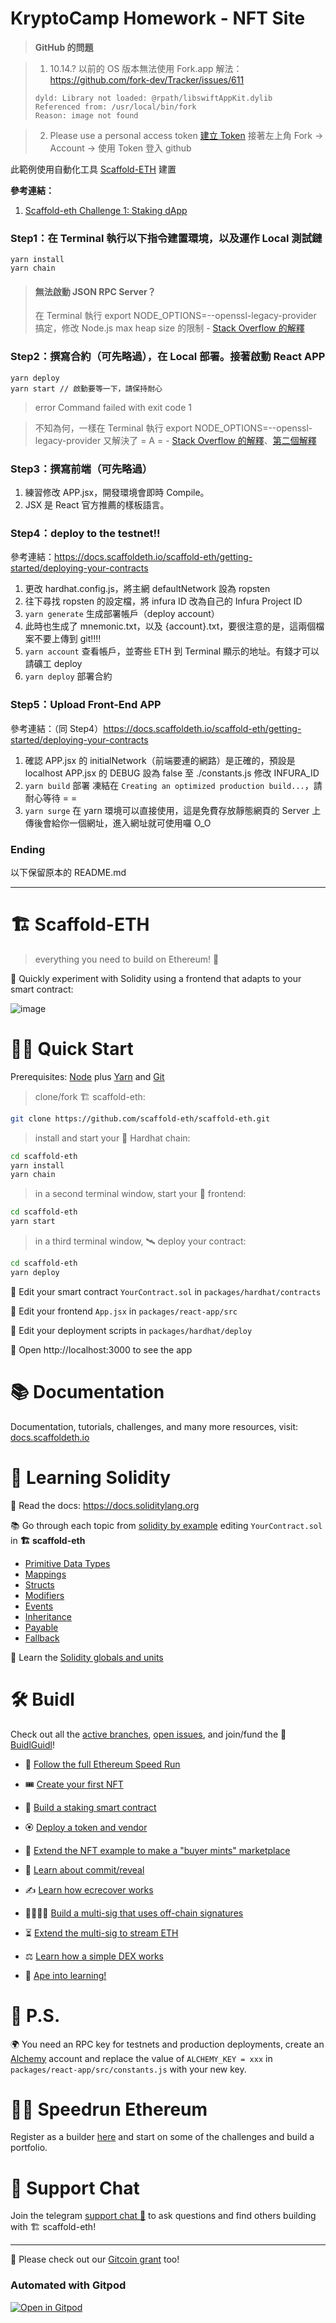 # KryptoCamp Homework - NFT Site 

> **GitHub 的問題**

> 1. 10.14.? 以前的 OS 版本無法使用 Fork.app
> 解法：https://github.com/fork-dev/Tracker/issues/611
> ```
> dyld: Library not loaded: @rpath/libswiftAppKit.dylib
> Referenced from: /usr/local/bin/fork
> Reason: image not found
> ```

> 2. Please use a personal access token
> [建立 Token](https://docs.github.com/en/authentication/keeping-your-account-and-data-secure/creating-a-personal-access-token)
> 接著左上角 Fork -> Account -> 使用 Token 登入 github

此範例使用自動化工具 [Scaffold-ETH](https://github.com/scaffold-eth/scaffold-eth) 建置

**參考連結：**
1. [Scaffold-eth Challenge 1: Staking dApp](https://stermi.medium.com/how-to-write-your-first-decentralized-app-scaffold-eth-challenge-1-staking-dapp-b0b6a6f4d242)

### Step1：在 Terminal 執行以下指令建置環境，以及運作 Local 測試鏈

```
yarn install 
yarn chain
```

> #### 無法啟動 JSON RPC Server？
> 在 Terminal 執行 export NODE_OPTIONS=--openssl-legacy-provider 搞定，修改 Node.js max heap size 的限制 - [Stack Overflow 的解釋](https://stackoverflow.com/questions/69659558/error-hh604-error-running-json-rpc-server-error0308010cdigital-envelope-rout)

### Step2：撰寫合約（可先略過），在 Local 部署。接著啟動 React APP

```
yarn deploy
yarn start // 啟動要等一下，請保持耐心
```

> error Command failed with exit code 1

> 不知為何，一樣在 Terminal 執行 export NODE_OPTIONS=--openssl-legacy-provider 又解決了 = A = - [Stack Overflow 的解釋](https://stackoverflow.com/questions/55323656/error-command-failed-with-exit-code-1-when-i-try-to-run-yarn)、[第二個解釋](https://stackoverflow.com/questions/69692842/error-message-error0308010cdigital-envelope-routinesunsupported)


### Step3：撰寫前端（可先略過）

1. 練習修改 APP.jsx，開發環境會即時 Compile。
2. JSX 是 React 官方推薦的樣板語言。

### Step4：deploy to the testnet!!

參考連結：https://docs.scaffoldeth.io/scaffold-eth/getting-started/deploying-your-contracts

1. 更改 hardhat.config.js，將主網 defaultNetwork 設為 ropsten
2. 往下尋找 ropsten 的設定檔，將 infura ID 改為自己的 Infura Project ID
3. `yarn generate` 生成部署帳戶（deploy account）
4. 此時也生成了 mnemonic.txt，以及 {account}.txt，要很注意的是，這兩個檔案不要上傳到 git!!!!
5. `yarn account` 查看帳戶，並寄些 ETH 到 Terminal 顯示的地址。有錢才可以請礦工 deploy
6. `yarn deploy` 部署合約

### Step5：Upload Front-End APP

參考連結：（同 Step4）https://docs.scaffoldeth.io/scaffold-eth/getting-started/deploying-your-contracts

1. 確認 APP.jsx 的 initialNetwork（前端要連的網路）是正確的，預設是 localhost
   APP.jsx 的 DEBUG 設為 false
   至 ./constants.js 修改 INFURA_ID
2. `yarn build` 部署
   凍結在 `Creating an optimized production build...`，請耐心等待 = =
3. `yarn surge`
   在 yarn 環境可以直接使用，這是免費存放靜態網頁的 Server
   上傳後會給你一個網址，進入網址就可使用囉 O_O

### Ending

以下保留原本的 README.md

------

# 🏗 Scaffold-ETH

> everything you need to build on Ethereum! 🚀

🧪 Quickly experiment with Solidity using a frontend that adapts to your smart contract:

![image](https://user-images.githubusercontent.com/2653167/124158108-c14ca380-da56-11eb-967e-69cde37ca8eb.png)


# 🏄‍♂️ Quick Start

Prerequisites: [Node](https://nodejs.org/en/download/) plus [Yarn](https://classic.yarnpkg.com/en/docs/install/) and [Git](https://git-scm.com/downloads)

> clone/fork 🏗 scaffold-eth:

```bash
git clone https://github.com/scaffold-eth/scaffold-eth.git
```

> install and start your 👷‍ Hardhat chain:

```bash
cd scaffold-eth
yarn install
yarn chain
```

> in a second terminal window, start your 📱 frontend:

```bash
cd scaffold-eth
yarn start
```

> in a third terminal window, 🛰 deploy your contract:

```bash
cd scaffold-eth
yarn deploy
```

🔏 Edit your smart contract `YourContract.sol` in `packages/hardhat/contracts`

📝 Edit your frontend `App.jsx` in `packages/react-app/src`

💼 Edit your deployment scripts in `packages/hardhat/deploy`

📱 Open http://localhost:3000 to see the app

# 📚 Documentation

Documentation, tutorials, challenges, and many more resources, visit: [docs.scaffoldeth.io](https://docs.scaffoldeth.io)

# 🔭 Learning Solidity

📕 Read the docs: https://docs.soliditylang.org

📚 Go through each topic from [solidity by example](https://solidity-by-example.org) editing `YourContract.sol` in **🏗 scaffold-eth**

- [Primitive Data Types](https://solidity-by-example.org/primitives/)
- [Mappings](https://solidity-by-example.org/mapping/)
- [Structs](https://solidity-by-example.org/structs/)
- [Modifiers](https://solidity-by-example.org/function-modifier/)
- [Events](https://solidity-by-example.org/events/)
- [Inheritance](https://solidity-by-example.org/inheritance/)
- [Payable](https://solidity-by-example.org/payable/)
- [Fallback](https://solidity-by-example.org/fallback/)

📧 Learn the [Solidity globals and units](https://solidity.readthedocs.io/en/v0.6.6/units-and-global-variables.html)

# 🛠 Buidl

Check out all the [active branches](https://github.com/scaffold-eth/scaffold-eth/branches/active), [open issues](https://github.com/scaffold-eth/scaffold-eth/issues), and join/fund the 🏰 [BuidlGuidl](https://BuidlGuidl.com)!

  
 - 🚤  [Follow the full Ethereum Speed Run](https://medium.com/@austin_48503/%EF%B8%8Fethereum-dev-speed-run-bd72bcba6a4c)


 - 🎟  [Create your first NFT](https://github.com/scaffold-eth/scaffold-eth/tree/simple-nft-example)
 - 🥩  [Build a staking smart contract](https://github.com/scaffold-eth/scaffold-eth/tree/challenge-1-decentralized-staking)
 - 🏵  [Deploy a token and vendor](https://github.com/scaffold-eth/scaffold-eth/tree/challenge-2-token-vendor)
 - 🎫  [Extend the NFT example to make a "buyer mints" marketplace](https://github.com/scaffold-eth/scaffold-eth/tree/buyer-mints-nft)
 - 🎲  [Learn about commit/reveal](https://github.com/scaffold-eth/scaffold-eth/tree/commit-reveal-with-frontend)
 - ✍️  [Learn how ecrecover works](https://github.com/scaffold-eth/scaffold-eth/tree/signature-recover)
 - 👩‍👩‍👧‍👧  [Build a multi-sig that uses off-chain signatures](https://github.com/scaffold-eth/scaffold-eth/tree/meta-multi-sig)
 - ⏳  [Extend the multi-sig to stream ETH](https://github.com/scaffold-eth/scaffold-eth/tree/streaming-meta-multi-sig)
 - ⚖️  [Learn how a simple DEX works](https://medium.com/@austin_48503/%EF%B8%8F-minimum-viable-exchange-d84f30bd0c90)
 - 🦍  [Ape into learning!](https://github.com/scaffold-eth/scaffold-eth/tree/aave-ape)

# 💌 P.S.

🌍 You need an RPC key for testnets and production deployments, create an [Alchemy](https://www.alchemy.com/) account and replace the value of `ALCHEMY_KEY = xxx` in `packages/react-app/src/constants.js` with your new key.

# 🏃💨 Speedrun Ethereum
Register as a builder [here](https://speedrunethereum.com) and start on some of the challenges and build a portfolio.


# 💬 Support Chat

Join the telegram [support chat 💬](https://t.me/joinchat/KByvmRe5wkR-8F_zz6AjpA) to ask questions and find others building with 🏗 scaffold-eth!

---

🙏 Please check out our [Gitcoin grant](https://gitcoin.co/grants/2851/scaffold-eth) too!

### Automated with Gitpod

[![Open in Gitpod](https://gitpod.io/button/open-in-gitpod.svg)](https://gitpod.io/#github.com/scaffold-eth/scaffold-eth)